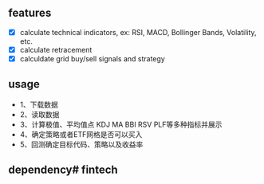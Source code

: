 ## features
- [x] calculate technical indicators, ex: RSI, MACD, Bollinger Bands, Volatility, etc.
- [x] calculate retracement
- [x] calculdate grid buy/sell signals and strategy

## usage
- 1、下载数据
- 2、读取数据
- 3、计算极值、平均值点 KDJ MA BBI RSV PLF等多种指标并展示
- 4、确定策略或者ETF网格是否可以买入
- 5、回测确定目标代码、策略以及收益率

## dependency# fintech
